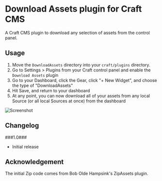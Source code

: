 # Download Assets plugin for Craft CMS

A Craft CMS plugin to download any selection of assets from the control panel.

## Usage
1. Move the `DownloadAssets` directory into your `craft/plugins` directory.
2. Go to Settings &gt; Plugins from your Craft control panel and enable the `Download Assets` plugin
3. Go to your Dashboard, click the Gear, click "+ New Widget", and choose the type of "DownloadAssets"
4. Hit Save, and return to your dashboard
5. At any point, you can now download all of your assets from any local Source (or all local Sources at once) from the dashboard

![Screenshot](https://raw.githubusercontent.com/mattstauffer/craftcms-downloadAssets/master/downloadassets-in-action.png)

## Changelog
###1.0###
 - Initial release

## Acknowledgement
The initial Zip code comes from Bob Olde Hampsink's ZipAssets plugin.
